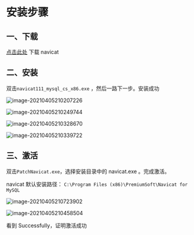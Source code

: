 # 安装步骤

## 一、下载

[点击此处](https://pan.baidu.com/s/1zwD-8m-hv-mJrZdJubCv8A?pwd=vd47) 下载 navicat

## 二、安装

双击`navicat111_mysql_cs_x86.exe` ，然后一路下一步。安装成功

![image-20210405210207226](http://cdn.azhiyuan.com.cn/markdown/img/image-20210405210207226.png)

![image-20210405210249744](http://cdn.azhiyuan.com.cn/markdown/img/image-20210405210249744.png)

![image-20210405210328670](http://cdn.azhiyuan.com.cn/markdown/img/image-20210405210328670.png)

![image-20210405210339722](http://cdn.azhiyuan.com.cn/markdown/img/image-20210405210339722.png)

## 三、激活

双击`PatchNavicat.exe`，选择安装目录中的 navicat.exe 。完成激活。

navicat 默认安装路径： `C:\Program Files (x86)\PremiumSoft\Navicat for MySQL`

![image-20210405210723902](http://cdn.azhiyuan.com.cn/markdown/img/image-20210405210723902.png)

![image-20210405210458504](http://cdn.azhiyuan.com.cn/markdown/img/image-20210405210458504.png)

看到 Successfully，证明激活成功
